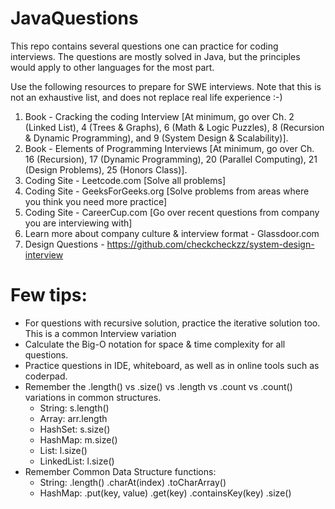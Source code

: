 # JavaQuestions
This repo contains several questions one can practice for coding interviews. The questions are mostly solved in Java, but the principles would apply to other languages for the most part.

Use the following resources to prepare for SWE interviews. Note that this is not an exhaustive list, and does not replace real life experience :-)

1) Book - Cracking the coding Interview [At minimum, go over Ch. 2 (Linked List), 4 (Trees & Graphs), 6 (Math & Logic Puzzles),
    8 (Recursion & Dynamic Programming), and 9 (System Design & Scalability)].
2) Book - Elements of Programming Interviews [At minimum, go over Ch. 16 (Recursion), 17 (Dynamic Programming),
    20 (Parallel Computing), 21 (Design Problems), 25 (Honors Class)].
3) Coding Site - Leetcode.com [Solve all problems]
4) Coding Site - GeeksForGeeks.org [Solve problems from areas where you think you need more practice]
5) Coding Site - CareerCup.com [Go over recent questions from company you are interviewing with]
6) Learn more about company culture & interview format - Glassdoor.com
7) Design Questions - https://github.com/checkcheckzz/system-design-interview 

Few tips:
=============
- For questions with recursive solution, practice the iterative solution too. This is a common Interview variation
- Calculate the Big-O notation for space & time complexity for all questions.
- Practice questions in IDE, whiteboard, as well as in online tools such as coderpad.
- Remember the .length() vs .size() vs .length vs .count vs .count() variations in common structures.
    + String: s.length()
    + Array: arr.length
    + HashSet: s.size()
    + HashMap: m.size()
    + List: l.size()
    + LinkedList: l.size()
- Remember Common Data Structure functions:
    + String:
        .length()
        .charAt(index)
        .toCharArray()
    + HashMap:
        .put(key, value)
        .get(key)
        .containsKey(key)
        .size()